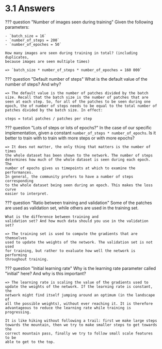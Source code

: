 # 3.1 Answers

??? question "Number of images seen during training"
    Given the following parameters:

    - `batch_size = 16`
    - `number_of_steps = 200`
    - `number_of_epoches = 50`

    How many images are seen during training in total? (including duplicates,
    because images are seen multiple times)

    => `batch_size * number_of_steps * number_of_epoches = 160 000`

??? question "Default number of steps"
    What is the default value of the number of steps? And why?

    => The default value is the number of patches divided by the batch size. Recall that the batch size is the number of patches that are seen at each step. So, for all of the patches to be seen during one epoch, the of number of steps needs to be equal to the total number of patches divided by the batch size. In effect:

    steps = total patches / patches per step

??? question "Lots of steps or lots of epochs?"
    In the case of our specific implementation, given a constant
    `number_of_steps * number_of_epochs`. Is it better to train with
    to train with more steps or with more epochs?

    => It does not matter, the only thing that matters is the number of times
    the whole dataset has been shown to the network. The number of steps
    determines how much of the whole dataset is seen during each epoch. The
    number of epochs gives us timepoints at which to examine the performances.
    In general, the community prefers to have a number of steps corresponding
    to the whole dataset being seen during an epoch. This makes the loss curve
    easier to interpret.

??? question "Ratio between training and validation"
    Some of the patches are used as validation set, while others are used
    in the training set.

    What is the difference between training and
    validation set? And how much data should you use in the validation set?

    => The training set is used to compute the gradients that are themselves
    used to update the weights of the network. The validation set is not used
    for training, but rather to evaluate how well the network is performing
    throughout training.

??? question "Initial learning rate"
    Why is the learning rate parameter called "initial" here? And why is this
    important?

    => The learning rate is scaling the value of the gradients used to
    update the weights of the network. If the learning rate is constant, the
    network might find itself jumping around an optimum (in the landscape of
    all the possible weights), without ever reaching it. It is therefore
    advantageous to reduce the learning rate while training is progressing.

    It is like hiking without following a trail: first we make large steps
    towards the mountain, then we try to make smaller steps to get towards the
    correct mountain pass, finally we try to follow small scale features to be
    able to get to the top.

